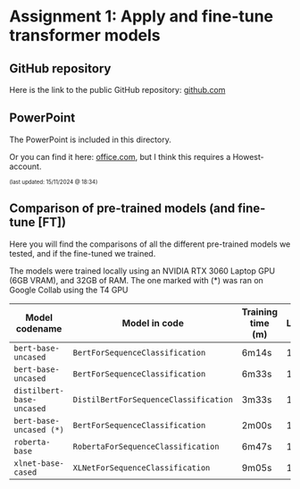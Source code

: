 # Assignment 1: Apply and fine-tune transformer models​

## GitHub repository

Here is the link to the public GitHub repository: [github.com](https://github.com/Harmxn02/TTAI_Assignment_1/)

## PowerPoint

The PowerPoint is included in this directory.

Or you can find it here: [office.com](https://studenthowest-my.sharepoint.com/:p:/g/personal/harman_singh_student_howest_be/EYgiDs1PyNRAt6ueJ4GsfWQB4TbJdu-DOA3mIW3X4fYS4Q?e=uK4udn), but I think this requires a Howest-account.

<sub><sup>(last updated: 15/11/2024 @ 18:34)</sup></sub>

## Comparison of pre-trained models (and fine-tune [FT])

Here you will find the comparisons of all the different pre-trained models we tested, and if the fine-tuned we trained.

The models were trained locally using an NVIDIA RTX 3060 Laptop GPU (6GB VRAM), and 32GB of RAM. The one marked with (\*) was ran on Google Collab using the T4 GPU

| Model codename            | Model in code                         | Training time (m) | (FT) Learning Rate | (FT) Epochs | (FT) Batch size | Test Accuracy | Test Loss Test | F1 Score |
| ------------------------- | ------------------------------------- | ----------------- | ------------------ | ----------- | --------------- | ------------- | -------------- | -------- |
| `bert-base-uncased`       | `BertForSequenceClassification`       | 6m14s             | 1e-5               | 3           | 32              | 0.879         | 0.395          | 0.879    |
| `bert-base-uncased`       | `BertForSequenceClassification`       | 6m33s             | 1e-5               | 3           | 16              | 0.901         | 0.344          | 0.901    |
| `distilbert-base-uncased` | `DistilBertForSequenceClassification` | 3m33s             | 1e-5               | 3           | 16              | 0.891         | 0.352          | 0.891    |
| `bert-base-uncased (*)`   | `BertForSequenceClassification`       | 2m00s             | 1e-5               | 3           | 32              | 0.724         | 1.016          | 0.715    |
| `roberta-base`            | `RobertaForSequenceClassification`    | 6m47s             | 1e-5               | 3           | 16              | 0.850         | 0.451          | 0.850    |
| `xlnet-base-cased`        | `XLNetForSequenceClassification`      | 9m05s             | 1e-5               | 3           | 16              | 0.856         | 0.420          | 0.856    |
